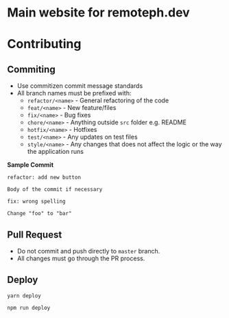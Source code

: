 # Main website for remoteph.dev

# Contributing

## Commiting
- Use commitizen commit message standards
- All branch names must be prefixed with:
  - `refactor/<name>` - General refactoring of the code
  - `feat/<name>` - New feature/files
  - `fix/<name>` - Bug fixes
  - `chore/<name>` - Anything outside `src` folder e.g. README
  - `hotfix/<name>` - Hotfixes
  - `test/<name>` - Any updates on test files
  - `style/<name>` - Any changes that does not affect the logic or the way the application runs

**Sample Commit**

```
refactor: add new button

Body of the commit if necessary
```

```
fix: wrong spelling

Change "foo" to "bar"
```

## Pull Request
- Do not commit and push directly to `master` branch.
- All changes must go through the PR process.

## Deploy

```
yarn deploy
```

```
npm run deploy
```